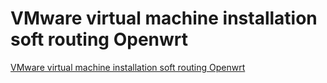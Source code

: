 # VMware virtual machine installation soft routing Openwrt
[VMware virtual machine installation soft routing Openwrt](https://aiwithcloud.com/2022/09/16/vmware_virtual_machine_installation_soft_routing_openwrt/)
